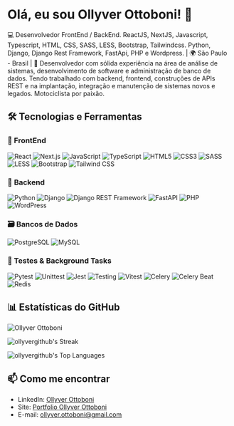 # Olá, eu sou Ollyver Ottoboni! 👋  

💻 Desenvolvedor FrontEnd / BackEnd. ReactJS, NextJS, Javascript, Typescript, HTML, CSS, SASS, LESS, Bootstrap, Tailwindcss. Python, Django, Django Rest Framework, FastApi, PHP e Wordpress. | 🌍 São Paulo - Brasil | 🚀 Desenvolvedor com sólida experiência na área de análise de
sistemas, desenvolvimento de software e administração de banco de dados. Tendo trabalhado com backend, frontend, construções de APIs REST e na implantação, integração e manutenção de sistemas novos e legados.
Motociclista por paixão.

## 🛠 Tecnologias e Ferramentas  

### 🎨 FrontEnd  
![React](https://img.shields.io/badge/-React-61DAFB?style=flat&logo=react&logoColor=black)
![Next.js](https://img.shields.io/badge/-Next.js-000000?style=flat&logo=next.js&logoColor=white)
![JavaScript](https://img.shields.io/badge/-JavaScript-F7DF1E?style=flat&logo=javascript&logoColor=black)
![TypeScript](https://img.shields.io/badge/-TypeScript-3178C6?style=flat&logo=typescript&logoColor=white)
![HTML5](https://img.shields.io/badge/-HTML5-E34F26?style=flat&logo=html5&logoColor=white)
![CSS3](https://img.shields.io/badge/-CSS3-1572B6?style=flat&logo=css3&logoColor=white)
![SASS](https://img.shields.io/badge/-SASS-CC6699?style=flat&logo=sass&logoColor=white)
![LESS](https://img.shields.io/badge/-LESS-1D365D?style=flat&logo=less&logoColor=white)
![Bootstrap](https://img.shields.io/badge/-Bootstrap-7952B3?style=flat&logo=bootstrap&logoColor=white)
![Tailwind CSS](https://img.shields.io/badge/-Tailwind_CSS-06B6D4?style=flat&logo=tailwind-css&logoColor=white)

### 🔧 **Backend**  
![Python](https://img.shields.io/badge/-Python-3776AB?style=flat&logo=python&logoColor=white)
![Django](https://img.shields.io/badge/-Django-092E20?style=flat&logo=django&logoColor=white)
![Django REST Framework](https://img.shields.io/badge/-DRF-FF1709?style=flat&logo=django&logoColor=white)
![FastAPI](https://img.shields.io/badge/-FastAPI-009688?style=flat&logo=fastapi&logoColor=white)
![PHP](https://img.shields.io/badge/-PHP-777BB4?style=flat&logo=php&logoColor=white)
![WordPress](https://img.shields.io/badge/-WordPress-21759B?style=flat&logo=wordpress&logoColor=white)

### 🗃️ Bancos de Dados
![PostgreSQL](https://img.shields.io/badge/-PostgreSQL-4169E1?style=flat&logo=postgresql&logoColor=white)
![MySQL](https://img.shields.io/badge/-MySQL-4479A1?style=flat&logo=mysql&logoColor=white)

### 🧪 Testes & Background Tasks
![Pytest](https://img.shields.io/badge/-Pytest-0A9EDC?style=flat&logo=pytest&logoColor=white)
![Unittest](https://img.shields.io/badge/-Unittest-25A162?style=flat&logo=python&logoColor=white)
![Jest](https://img.shields.io/badge/-Jest-C21325?style=flat&logo=jest&logoColor=white)
![Testing](https://img.shields.io/badge/-Testing-FF6B6B?style=flat&logo=testing-library&logoColor=white)
![Vitest](https://img.shields.io/badge/-Vitest-6E9F18?style=flat&logo=vitest&logoColor=white)
![Celery](https://img.shields.io/badge/-Celery-37814A?style=flat&logo=celery&logoColor=white)
![Celery Beat](https://img.shields.io/badge/-Celery_Beat-37814A?style=flat&logo=celery&logoColor=white&logoWidth=20)
![Redis](https://img.shields.io/badge/-Redis-DC382D?style=flat&logo=redis&logoColor=white)

## 📊 Estatísticas do GitHub  
![Ollyver Ottoboni](https://github-readme-stats.vercel.app/api?username=ollyvergithub&show_icons=true&theme=dracula)  

![ollyvergithub's Streak](https://github-readme-streak-stats.herokuapp.com/?user=ollyvergithub&theme=vue-dark&hide_border=true)

![ollyvergithub's Top Languages](https://github-readme-stats.vercel.app/api/top-langs/?username=ollyvergithub&theme=vue-dark&show_icons=true&hide_border=true&layout=compact)

## 📫 Como me encontrar  
- LinkedIn: [Ollyver Ottoboni](https://www.linkedin.com/in/full-stack-developer-ollyver-ottoboni/)  
- Site: [Portfolio Ollyver Ottoboni](https://ottobonidesign.com.br/)  
- E-mail: ollyver.ottoboni@gmail.com
